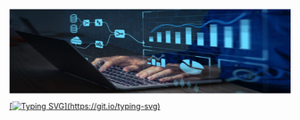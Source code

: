 <div align = "center"><a href="https://github.com/Geper08"><img align="center" src="./dados.png"/></div>

[![Typing SVG](https://readme-typing-svg.herokuapp.com/?color=43bd68&size=30&center=true&vCenter=true&width=1000&lines=Olá!;Eu+sou+Geovani+-+Bem+Vindo+ao+Meu+Perfil+;Desenvolvedor+WEB+e+Engenheiro+de+Dados;)](https://git.io/typing-svg)

